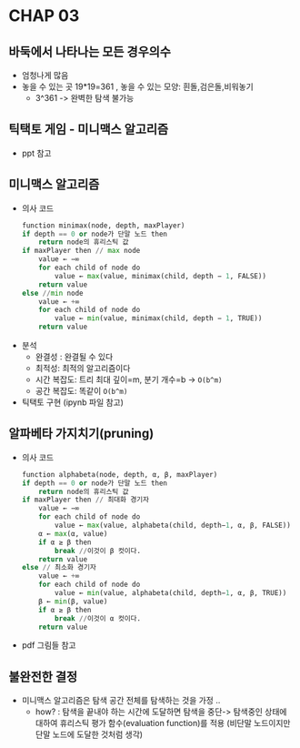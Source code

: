 # CHAP 03 

## 바둑에서 나타나는 모든 경우의수
* 엄청나게 많음 
* 놓을 수 있는 곳 19*19=361 , 놓을 수 있는 모양: 흰돌,검은돌,비워놓기 
    * 3^361 -> 완벽한 탐색 불가능 

## 틱택토 게임 - 미니맥스 알고리즘 
* ppt 참고 

## 미니맥스 알고리즘
* 의사 코드
    ```python
    function minimax(node, depth, maxPlayer) 
    if depth == 0 or node가 단말 노드 then
        return node의 휴리스틱 값
    if maxPlayer then // max node 
        value ← −∞
        for each child of node do
            value ← max(value, minimax(child, depth − 1, FALSE))
        return value
    else //min node 
        value ← +∞
        for each child of node do
            value ← min(value, minimax(child, depth − 1, TRUE))
        return value
    ```
* 분석
    * 완결성 : 완결될 수 있다
    * 최적성: 최적의 알고리즘이다
    * 시간 복잡도: 트리 최대 깊이=m, 분기 개수=b -> `O(b^m)`
    * 공간 복잡도: 똑같이 `O(b^m)`
* 틱택토 구현 (ipynb 파일 참고)

## 알파베타 가지치기(pruning)
* 의사 코드
    ```python
    function alphabeta(node, depth, α, β, maxPlayer)
    if depth == 0 or node가 단말 노드 then
        return node의 휴리스틱 값
    if maxPlayer then // 최대화 경기자
        value ← −∞
        for each child of node do
            value ← max(value, alphabeta(child, depth−1, α, β, FALSE))
        α ← max(α, value)
        if α ≥ β then
            break //이것이 β 컷이다. 
        return value
    else // 최소화 경기자
        value ← +∞
        for each child of node do
            value ← min(value, alphabeta(child, depth−1, α, β, TRUE))
        β ← min(β, value)
        if α ≥ β then
            break //이것이 α 컷이다.
        return value
    ```
* pdf 그림들 참고 

## 불완전한 결정 
* 미니맥스 알고리즘은 탐색 공간 전체를 탐색하는 것을 가정 .. 
    * how? : 탐색을 끝내야 하는 시간에 도달하면 탐색을 중단-> 탐색중인 상태에 대하여 휴리스틱 평가 함수(evaluation function)를 적용 (비단말 노드이지만 단말 노드에 도달한 것처럼 생각)